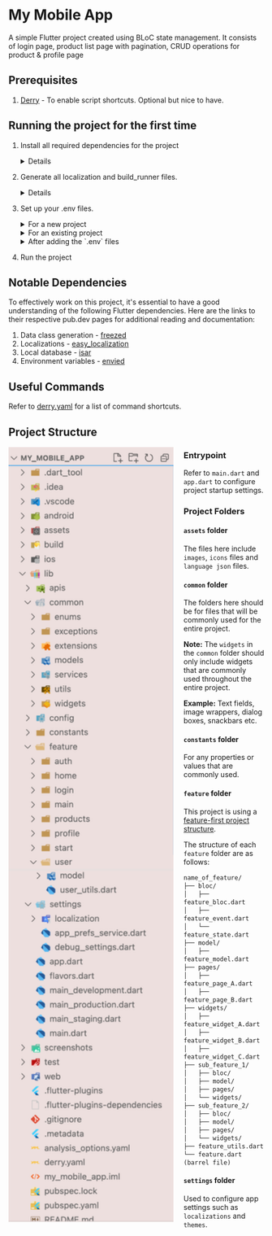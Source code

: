 # My Mobile App

A simple Flutter project created using BLoC state management. It consists of login page, product list page with pagination, CRUD operations for product & profile page

## Prerequisites

1. [Derry](https://github.com/frencojobs/derry) - To enable script shortcuts. Optional but nice to have.

## Running the project for the first time

1. Install all required dependencies for the project

    <details>
	
	```
	flutter clean
	flutter pub get
	cd ios
	pod install
	```
	Alternatively, if you have Derry installed, you may run the following command:
	```
	derry get
	```
	
    </details>
    
3. Generate all localization and build_runner files.

    <details>
	
	```
	flutter pub run easy_localization:generate -S assets/lang -f keys -o locale_keys.g.dart -O lib/settings/localization
	```
	Alternatively, if you have Derry installed, you may run the following command:
	```
	derry locale
	```
	
    </details>
    
4. Set up your .env files.
    
    <details>

	<summary>For a new project</summary>

	If this is a brand new project, create the following files in the `lib/config` folder:
	```
	config
	|- .env.development
	|- .env.production
	|- .env.staging
	```
	Then, update all three `.env` files to include the following lines of code:
	```
	BASE_URL = "www.google.com"
	API_KEY = "HELLO THIS IS DEV API KEY"
	API_SECRET = "DEV API SECRET"
	```
	
	</details>

    <details>

	<summary>For an existing project</summary>
	
	Retrieve the existing `.env` files and paste them into the `lib/config` folder.
    </details>
    
    <details>

	<summary>After adding the `.env` files</summary>
	
	Generate `Env()` by running these commands:
	```
	flutter pub run build_runner clean
	flutter packages pub run build_runner build --delete-conflicting-outputs
	```
	Alternatively, if you have Derry installed, you may run the following command:
	```
	derry clean_build_runner
	```
	If you have `development_env.g.dart`  `production_env.g.dart` and `staging_env.g.dart` files in the `config` folder, you are on the right path.

	</details>

4. Run the project

## Notable Dependencies

To effectively work on this project, it's essential to have a good understanding of the following Flutter dependencies. Here are the links to their respective pub.dev pages for additional reading and documentation:

1. Data class generation - [freezed](https://pub.dev/packages/freezed)
2. Localizations - [easy_localization](https://pub.dev/packages/easy_localization)
3. Local database - [isar](https://pub.dev/packages/isar)
4. Environment variables - [envied](https://pub.dev/packages/envied)

## Useful Commands

Refer to [derry.yaml](derry.yaml) for a list of command shortcuts.

## Project Structure

<img align="left" style="margin-right: 20px;width: 325px" src="screenshots/folder_structure.png"></img>

### Entrypoint

Refer to `main.dart` and `app.dart` to configure project startup settings.

### Project Folders

#### `assets` folder

The files here include `images`, `icons` files and `language json` files.

#### `common` folder
The folders here should be for files that will be commonly used for the entire project.

**Note:** The `widgets` in the `common` folder should only include widgets that are commonly used throughout the entire project. 

**Example:** Text fields, image wrappers, dialog boxes, snackbars etc.

#### `constants` folder

For any properties or values that are commonly used.

#### `feature` folder
This project is using a [feature-first project structure](https://codewithandrea.com/articles/flutter-project-structure/).

The structure of each `feature` folder are as follows:
  ```
  name_of_feature/
  ├── bloc/
  │   ├── feature_bloc.dart
  │   ├── feature_event.dart
  │   └── feature_state.dart
  ├── model/
  │   ├── feature_model.dart
  ├── pages/
  │   ├── feature_page_A.dart
  │   ├── feature_page_B.dart
  ├── widgets/
  │   ├── feature_widget_A.dart
  │   ├── feature_widget_B.dart
  │   ├── feature_widget_C.dart
  ├── sub_feature_1/
  │   ├── bloc/
  │   ├── model/
  │   ├── pages/
  │   └── widgets/
  ├── sub_feature_2/
  │   ├── bloc/
  │   ├── model/
  │   ├── pages/
  │   └── widgets/
  ├── feature_utils.dart
  └── feature.dart (barrel file)
  ```

#### `settings` folder

Used to configure app settings such as `localizations` and `themes`.

